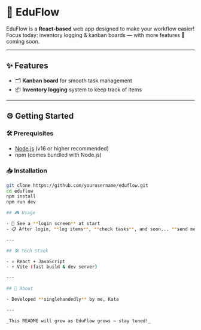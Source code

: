 # 🚀 EduFlow

EduFlow is a **React-based** web app designed to make your workflow easier!  
Focus today: inventory logging & kanban boards — with more features 🚧 coming soon.

---

## ✨ Features

- 🗂️ **Kanban board** for smooth task management  
- 📦 **Inventory logging** system to keep track of items  

---

## ⚙️ Getting Started

### 🛠️ Prerequisites

- [Node.js](https://nodejs.org/) (v16 or higher recommended)  
- npm (comes bundled with Node.js)  

### 📥 Installation

```bash
git clone https://github.com/yourusername/eduflow.git
cd eduflow
npm install
npm run dev

## 🎮 Usage

- 🔐 See a **login screen** at start  
- 📋 After login, **log items**, **check tasks**, and soon... **send messages!** 💬

---

## 🛠️ Tech Stack

- ⚛️ React + JavaScript  
- ⚡ Vite (fast build & dev server)

---

## 👤 About

- Developed **singlehandedly** by me, Kata

---

_This README will grow as EduFlow grows — stay tuned!_
